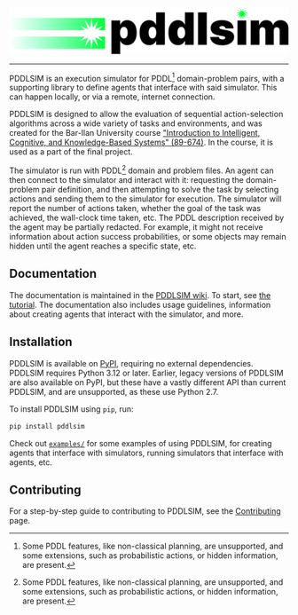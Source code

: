<div align=center>
    <picture>
        <source srcset="/assets/logo/pddlsim-dark.svg" media="(prefers-color-scheme: dark)"/>
        <img alt="PDDLSIM logo" src="/assets/logo/pddlsim-light.svg"/>
    </picture>
    <hr/>
</div>

PDDLSIM is an execution simulator for PDDL[^1] domain-problem pairs, with a supporting library to define agents that interface with said simulator. This can happen locally, or via a remote, internet connection.

PDDLSIM is designed to allow the evaluation of sequential action-selection algorithms across a wide variety of tasks and environments, and was created for the Bar-Ilan University course ["Introduction to Intelligent, Cognitive, and Knowledge-Based Systems" (89-674)](https://www.cs.biu.ac.il/~galk/teach/current/intsys/). In the course, it is used as a part of the final project.

The simulator is run with PDDL[^1] domain and problem files. An agent can then connect to the simulator and interact with it: requesting the domain-problem pair definition, and then attempting to solve the task by selecting actions and sending them to the simulator for execution. The simulator will report the number of actions taken, whether the goal of the task was achieved, the wall-clock time taken, etc. The PDDL description received by the agent may be partially redacted. For example, it might not receive information about action success probabilities, or some objects may remain hidden until the agent reaches a specific state, etc.

## Documentation

The documentation is maintained in the [PDDLSIM wiki](https://github.com/galk-research/pddlsim/wiki). To start, see [the tutorial](https://github.com/galk-research/pddlsim/wiki/Tutorial). The documentation also includes usage guidelines, information about creating agents that interact with the simulator, and more.

## Installation

PDDLSIM is available on [PyPI](https://pypi.org/project/pddlsim/), requiring no external dependencies. PDDLSIM requires Python 3.12 or later. Earlier, legacy versions of PDDLSIM are also available on PyPI, but these have a vastly different API than current PDDLSIM, and are unsupported, as these use Python 2.7.

To install PDDLSIM using `pip`, run:

```bash
pip install pddlsim
```

Check out [`examples/`](/examples/) for some examples of using PDDLSIM, for creating agents that interface with simulators, running simulators that interface with agents, etc.

## Contributing

For a step-by-step guide to contributing to PDDLSIM, see the [Contributing](https://github.com/galk-research/pddlsim/wiki/Contributing/) page.

[^1]: Some PDDL features, like non-classical planning, are unsupported, and some extensions, such as probabilistic actions, or hidden information, are present.
